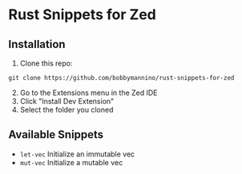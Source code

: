 # Rust Snippets for Zed

## Installation

1. Clone this repo:

```shell
git clone https://github.com/bobbymannino/rust-snippets-for-zed
```

2. Go to the Extensions menu in the Zed IDE
3. Click "Install Dev Extension"
4. Select the folder you cloned

## Available Snippets

- `let-vec` Initialize an immutable vec
- `mut-vec` Initialize a mutable vec

